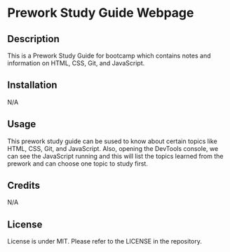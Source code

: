 # Prework Study Guide Webpage

## Description
This is a Prework Study Guide for bootcamp which contains notes and information on HTML, CSS, Git, and JavaScript.

## Installation

N/A

## Usage

This prework study guide can be sused to know about certain topics like HTML, CSS, Git, and JavaScript. Also, opening the DevTools console, we can see the JavaScript running and this will list the topics learned from the prework and can choose one topic to study first. 

## Credits

N/A

## License

License is under MIT. Please refer to the LICENSE in the repository. 

